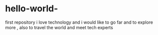 # hello-world-
first repository
i love technology and i would like to go far and to explore more , also to travel the world and meet tech experts
